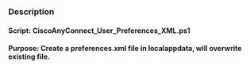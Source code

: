 ### Description
#### Script:	CiscoAnyConnect_User_Preferences_XML.ps1
#### Purpose:  Create a preferences.xml file in localappdata, will overwrite existing file. 
